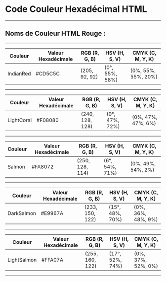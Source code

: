 # **Code Couleur Hexadécimal HTML**

---

## **Noms de Couleur HTML Rouge :**

---


| Couleur       | Valeur Hexadécimale | RGB (R, G, B)     | HSV (H, S, V)         | CMYK (C, M, Y, K)    |
|---------------|----------------------|-------------------|-----------------------|----------------------|
| IndianRed     | #CD5C5C              | (205, 92, 92)     | (0°, 55%, 58%)        | (0%, 55%, 55%, 20%)  |
---

| Couleur            | Valeur Hexadécimale | RGB (R, G, B)    | HSV (H, S, V)        | CMYK (C, M, Y, K)   |
|--------------------|----------------------|------------------|----------------------|---------------------|
| LightCoral         | #F08080              | (240, 128, 128)  | (0°, 47%, 72%)       | (0%, 47%, 47%, 6%)  |
---

| Couleur | Valeur Hexadécimale | RGB (R, G, B)     | HSV (H, S, V)       | CMYK (C, M, Y, K)   |
|---------|----------------------|-------------------|---------------------|---------------------|
| Salmon  | #FA8072              | (250, 128, 114)   | (6°, 54%, 71%)      | (0%, 49%, 54%, 2%)  |
---

| Couleur     | Valeur Hexadécimale | RGB (R, G, B)    | HSV (H, S, V)      | CMYK (C, M, Y, K)  |
|-------------|----------------------|------------------|--------------------|--------------------|
| DarkSalmon  | #E9967A              | (233, 150, 122)  | (15°, 48%, 70%)    | (0%, 36%, 48%, 9%) |
---

| Couleur      | Valeur Hexadécimale | RGB (R, G, B)    | HSV (H, S, V)      | CMYK (C, M, Y, K)  |
|--------------|----------------------|------------------|--------------------|--------------------|
| LightSalmon  | #FFA07A              | (255, 160, 122)  | (17°, 52%, 74%)    | (0%, 37%, 52%, 0%) |
---